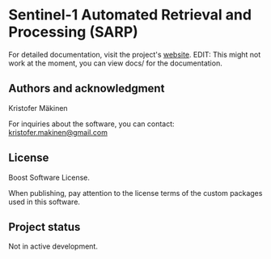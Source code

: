 # Sentinel-1 Automated Retrieval and Processing (SARP)

For detailed documentation, visit the project's [website](https://sarp-fgi-nls-kauko-chade-1f9c91770ca2d44526df232c1629cc9bf3259c.gitlab.io/). EDIT: This might not work at the moment, you can view docs/ for the documentation.


## Authors and acknowledgment
Kristofer Mäkinen

For inquiries about the software, you can contact:
kristofer.makinen@gmail.com

## License
Boost Software License.

When publishing, pay attention to the license terms of the custom packages used in this software.

## Project status
Not in active development.
